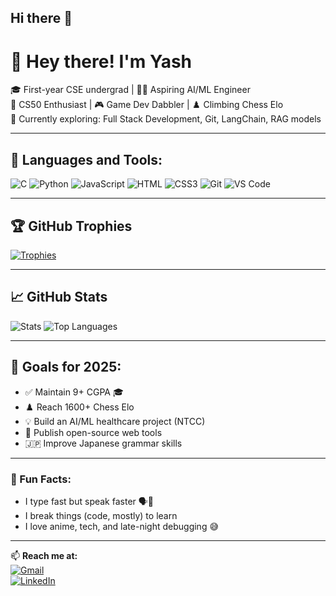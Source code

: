 ## Hi there 👋
# 👋 Hey there! I'm Yash

🎓 First-year CSE undergrad | 👨‍💻 Aspiring AI/ML Engineer  
🔧 CS50 Enthusiast | 🎮 Game Dev Dabbler | ♟️ Climbing Chess Elo  
🌱 Currently exploring: Full Stack Development, Git, LangChain, RAG models

---

## 🧰 Languages and Tools:
![C](https://img.shields.io/badge/C-A8B9CC?style=flat-square&logo=c&logoColor=white)
![Python](https://img.shields.io/badge/Python-3776AB?style=flat-square&logo=python&logoColor=white)
![JavaScript](https://img.shields.io/badge/JavaScript-F7DF1E?style=flat-square&logo=javascript&logoColor=black)
![HTML](https://img.shields.io/badge/HTML5-E34F26?style=flat-square&logo=html5&logoColor=white)
![CSS3](https://img.shields.io/badge/CSS3-1572B6?style=flat-square&logo=css3&logoColor=white)
![Git](https://img.shields.io/badge/Git-F05032?style=flat-square&logo=git&logoColor=white)
![VS Code](https://img.shields.io/badge/VS_Code-007ACC?style=flat-square&logo=visual-studio-code&logoColor=white)

---

## 🏆 GitHub Trophies
[![Trophies](https://github-profile-trophy.vercel.app/?username=wolfenyash&theme=tokyonight&no-frame=true&column=7&title=Multilingual,Commit,PullRequest,Repositories,Stars,Followers)](https://github.com/ryo-ma/github-profile-trophy)


---

## 📈 GitHub Stats
![Stats](https://github-readme-stats.vercel.app/api?username=wolfenyash&show_icons=true&theme=tokyonight&hide=issues)
![Top Languages](https://github-readme-stats.vercel.app/api/top-langs/?username=wolfenyash&layout=compact&theme=tokyonight)

---

## 📌 Goals for 2025:
- ✅ Maintain 9+ CGPA 🎓
- ♟️ Reach 1600+ Chess Elo
- 💡 Build an AI/ML healthcare project (NTCC)
- 🔗 Publish open-source web tools
- 🇯🇵 Improve Japanese grammar skills

---

### 🎯 Fun Facts:
- I type fast but speak faster 🗣️💨
- I break things (code, mostly) to learn
- I love anime, tech, and late-night debugging 😅

---

📫 **Reach me at:**  
[![Gmail](https://img.shields.io/badge/-Email-D14836?style=flat-square&logo=gmail&logoColor=white)](mailto:your-email@example.com)  
[![LinkedIn](https://img.shields.io/badge/LinkedIn-blue?style=flat-square&logo=linkedin&logoColor=white)](https://linkedin.com/in/your-profile)

<!--
**WolfenYash/WolfenYash** is a ✨ _special_ ✨ repository because its `README.md` (this file) appears on your GitHub profile.

Here are some ideas to get you started:

- 🔭 I’m currently working on ...
- 🌱 I’m currently learning ...
- 👯 I’m looking to collaborate on ...
- 🤔 I’m looking for help with ...
- 💬 Ask me about ...
- 📫 How to reach me: ...
- 😄 Pronouns: ...
- ⚡ Fun fact: ...
-->
